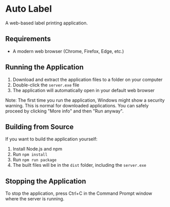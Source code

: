 # Auto Label

A web-based label printing application.

## Requirements

- A modern web browser (Chrome, Firefox, Edge, etc.)

## Running the Application

1. Download and extract the application files to a folder on your computer
2. Double-click the `server.exe` file
3. The application will automatically open in your default web browser

Note: The first time you run the application, Windows might show a security warning. This is normal for downloaded applications. You can safely proceed by clicking "More info" and then "Run anyway".

## Building from Source

If you want to build the application yourself:

1. Install Node.js and npm
2. Run `npm install`
3. Run `npm run package`
4. The built files will be in the `dist` folder, including the `server.exe`

## Stopping the Application

To stop the application, press Ctrl+C in the Command Prompt window where the server is running.

